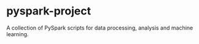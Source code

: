 # pyspark-project
A collection of PySpark scripts for data processing, analysis and machine learning.
